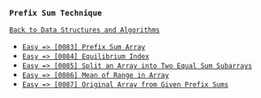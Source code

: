 ### `Prefix Sum Technique`

[`Back to Data Structures and Algorithms`](../readme.md)

* [`Easy => [0083] Prefix Sum Array`]()
* [`Easy => [0084] Equilibrium Index`]()
* [`Easy => [0085] Split an Array into Two Equal Sum Subarrays`]()
* [`Easy => [0086] Mean of Range in Array`]()
* [`Easy => [0087] Original Array from Given Prefix Sums`]()
